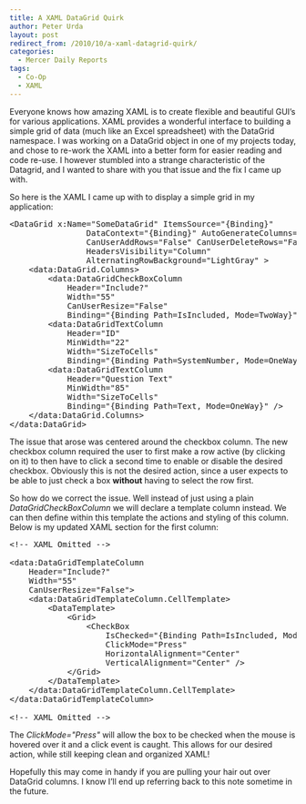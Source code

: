 ```yaml
---
title: A XAML DataGrid Quirk
author: Peter Urda
layout: post
redirect_from: /2010/10/a-xaml-datagrid-quirk/
categories:
  - Mercer Daily Reports
tags:
  - Co-Op
  - XAML
---
```

Everyone knows how amazing XAML is to create flexible and beautiful GUI&#8217;s for various applications. XAML provides a wonderful interface to building a simple grid of data (much like an Excel spreadsheet) with the DataGrid namespace. I was working on a DataGrid object in one of my projects today, and chose to re-work the XAML into a better form for easier reading and code re-use. I however stumbled into a strange characteristic of the Datagrid, and I wanted to share with you that issue and the fix I came up with.

So here is the XAML I came up with to display a simple grid in my application:

<pre class="brush: xml; title: ; notranslate" title="">&lt;DataGrid x:Name="SomeDataGrid" ItemsSource="{Binding}"
                DataContext="{Binding}" AutoGenerateColumns="False"
                CanUserAddRows="False" CanUserDeleteRows="False"
                HeadersVisibility="Column"
                AlternatingRowBackground="LightGray" &gt;
    &lt;data:DataGrid.Columns&gt;
		&lt;data:DataGridCheckBoxColumn
            Header="Include?"
            Width="55"
            CanUserResize="False"
            Binding="{Binding Path=IsIncluded, Mode=TwoWay}" /&gt;
        &lt;data:DataGridTextColumn
            Header="ID"
            MinWidth="22"
            Width="SizeToCells"
            Binding="{Binding Path=SystemNumber, Mode=OneWay}" /&gt;
        &lt;data:DataGridTextColumn
            Header="Question Text"
            MinWidth="85"
            Width="SizeToCells"
            Binding="{Binding Path=Text, Mode=OneWay}" /&gt;
    &lt;/data:DataGrid.Columns&gt;
&lt;/data:DataGrid&gt;
</pre>

The issue that arose was centered around the checkbox column. The new checkbox column required the user to first make a row active (by clicking on it) to then have to click a second time to enable or disable the desired checkbox. Obviously this is not the desired action, since a user expects to be able to just check a box **without** having to select the row first.

So how do we correct the issue. Well instead of just using a plain *DataGridCheckBoxColumn* we will declare a template column instead. We can then define within this template the actions and styling of this column. Below is my updated XAML section for the first column:

<pre class="brush: xml; title: ; notranslate" title="">&lt;!-- XAML Omitted --&gt;

&lt;data:DataGridTemplateColumn
	Header="Include?"
	Width="55"
	CanUserResize="False"&gt;
	&lt;data:DataGridTemplateColumn.CellTemplate&gt;
		&lt;DataTemplate&gt;
			&lt;Grid&gt;
				&lt;CheckBox
					IsChecked="{Binding Path=IsIncluded, Mode=TwoWay}"
					ClickMode="Press"
					HorizontalAlignment="Center"
					VerticalAlignment="Center" /&gt;
			&lt;/Grid&gt;
		&lt;/DataTemplate&gt;
	&lt;/data:DataGridTemplateColumn.CellTemplate&gt;
&lt;/data:DataGridTemplateColumn&gt;

&lt;!-- XAML Omitted --&gt;
</pre>

The *ClickMode="Press"* will allow the box to be checked when the mouse is hovered over it and a click event is caught. This allows for our desired action, while still keeping clean and organized XAML!

Hopefully this may come in handy if you are pulling your hair out over DataGrid columns. I know I&#8217;ll end up referring back to this note sometime in the future.
